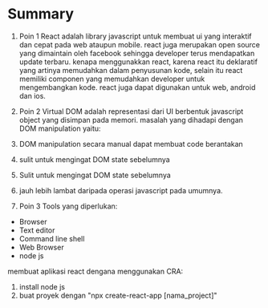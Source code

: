 # Summary


1. Poin 1
React adalah library javascript untuk membuat ui yang interaktif dan cepat pada web ataupun mobile. react juga merupakan open source yang dimaintain oleh facebook sehingga developer terus mendapatkan update terbaru. kenapa menggunakkan react, karena react itu deklaratif yang artinya memudahkan dalam penyusunan kode, selain itu react memiliki componen yang memudahkan developer untuk mengembangkan kode. react juga dapat digunakan untuk web, android dan ios.

2. Poin 2
Virtual DOM adalah representasi dari UI berbentuk javascript object yang disimpan pada memori. masalah yang dihadapi dengan DOM manipulation yaitu:
1. DOM manipulation secara manual dapat membuat code berantakan
2. sulit untuk mengingat DOM state sebelumnya
3. Sulit untuk mengingat DOM state sebelumnya
3. jauh lebih lambat daripada operasi javascript pada umumnya.

3. Poin 3
Tools yang diperlukan:
- Browser
- Text editor
- Command line shell
- Web Browser
- node js

membuat aplikasi react dengana menggunakan CRA:
1. install node js
2. buat proyek dengan "npx create-react-app [nama_project]"

